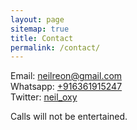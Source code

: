 ```yaml
---
layout: page
sitemap: true
title: Contact
permalink: /contact/
---
```


Email: [neilreon@gmail.com](mailto:neilreon+oxy@gmail.com)  
Whatsapp: [+916361915247](wa.me/916361915247)  
Twitter: [neil_oxy](https://www.twitter.com/neil_oxy)  

Calls will not be entertained.